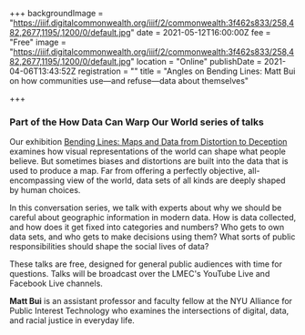 +++
backgroundImage = "https://iiif.digitalcommonwealth.org/iiif/2/commonwealth:3f462s833/258,482,2677,1195/,1200/0/default.jpg"
date = 2021-05-12T16:00:00Z
fee = "Free"
image = "https://iiif.digitalcommonwealth.org/iiif/2/commonwealth:3f462s833/258,482,2677,1195/,1200/0/default.jpg"
location = "Online"
publishDate = 2021-04-06T13:43:52Z
registration = ""
title = "Angles on Bending Lines: Matt Bui on how communities use—and refuse—data about themselves"

+++
### Part of the How Data Can Warp Our World series of talks

Our exhibition [Bending Lines: Maps and Data from Distortion to Deception](https://www.leventhalmap.org/digital-exhibitions/bending-lines/) examines how visual representations of the world can shape what people believe. But sometimes biases and distortions are built into the data that is used to produce a map. Far from offering a perfectly objective, all-encompassing view of the world, data sets of all kinds are deeply shaped by human choices.

In this conversation series, we talk with experts about why we should be careful about geographic information in modern data. How is data collected, and how does it get fixed into categories and numbers? Who gets to own data sets, and who gets to make decisions using them? What sorts of public responsibilities should shape the social lives of data?

These talks are free, designed for general public audiences with time for questions. Talks will be broadcast over the LMEC's YouTube Live and Facebook Live channels.

**Matt Bui** is an assistant professor and faculty fellow at the NYU Alliance for Public Interest Technology who examines the intersections of digital, data, and racial justice in everyday life. 